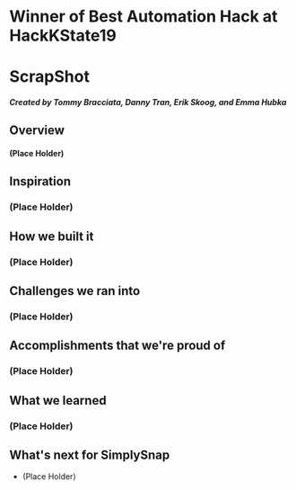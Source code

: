 # Winner of Best Automation Hack at HackKState19
# ScrapShot

##### Created by Tommy Bracciata, Danny Tran, Erik Skoog, and Emma Hubka

## Overview 
#### (Place Holder)

## Inspiration
### (Place Holder)


## How we built it
### (Place Holder)

## Challenges we ran into
### (Place Holder)

## Accomplishments that we're proud of
### (Place Holder)

## What we learned
### (Place Holder)

## What's next for SimplySnap
* (Place Holder)



